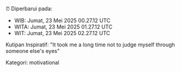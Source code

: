⏰ Diperbarui pada:
- WIB: Jumat, 23 Mei 2025 00.27.12 UTC
- WITA: Jumat, 23 Mei 2025 01.27.12 UTC
- WIT: Jumat, 23 Mei 2025 02.27.12 UTC

Kutipan Inspiratif:
"It took me a long time not to judge myself through someone else's eyes"


Kategori: motivational

